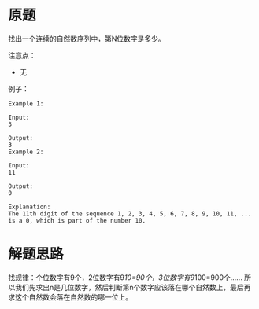 # 原题
找出一个连续的自然数序列中，第N位数字是多少。

注意点：

  - 无

例子：

```
Example 1:

Input:
3

Output:
3
Example 2:

Input:
11

Output:
0

Explanation:
The 11th digit of the sequence 1, 2, 3, 4, 5, 6, 7, 8, 9, 10, 11, ... is a 0, which is part of the number 10.
```

# 解题思路
找规律：个位数字有9个，2位数字有9*10=90个，3位数字有9*100=900个......
所以我们先求出n是几位数字，然后判断第n个数字应该落在哪个自然数上，最后再求这个自然数会落在自然数的哪一位上。

